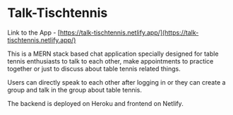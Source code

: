 # Talk-Tischtennis

Link to the App - [https://talk-tischtennis.netlify.app/](https://talk-tischtennis.netlify.app/)

This is a MERN stack based chat application specially designed for table tennis enthusiasts to talk to each other, 
make appointments to practice together or just to discuss about table tennis related things. 

Users can directly speak to each other after logging in or they can create a group and talk in the group about table tennis.



The backend is deployed on Heroku and frontend on Netlify. 
